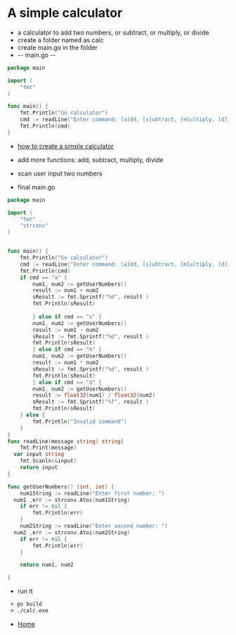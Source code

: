 # A simple calculator
* a calculator to add two numbers, or subtract, or multiply, or divide
* create a folder named as calc
* create main.go in the folder
* -- main.go --

```go
package main

import (
	"fmt"	
)

func main() {
	fmt.Println("Go calculator")
	cmd := readLine("Enter command: [a]dd, [s]ubtract, [m]ultiply, [d]ivide: ")
	fmt.Println(cmd)
}
```
* [how to create a simple calculator](https://www.youtube.com/watch?v=-GoCCBWGHhs)

* add more functions: add, subtract, multiply, divide
* scan user input two numbers 
* final main.go

```go
package main

import (
	"fmt"	
	"strconv"
)


func main() {
	fmt.Println("Go calculator")
	cmd := readLine("Enter command: [a]dd, [s]ubtract, [m]ultiply, [d]ivide: ")
	fmt.Println(cmd)
	if cmd == "a" {
		num1, num2 := getUserNumbers()
		result := num1 + num2
		sResult := fmt.Sprintf("%d", result )
		fmt.Println(sResult)
		
		} else if cmd == "s" {
		num1, num2 := getUserNumbers()
		result := num1 - num2
		sResult := fmt.Sprintf("%d", result )
		fmt.Println(sResult)
		} else if cmd == "m" {
		num1, num2 := getUserNumbers()
		result := num1 * num2
		sResult := fmt.Sprintf("%d", result )
		fmt.Println(sResult)
		} else if cmd == "d" {
		num1, num2 := getUserNumbers()
		result := float32(num1) / float32(num2)
		sResult := fmt.Sprintf("%f", result )
		fmt.Println(sResult)
	} else {
		fmt.Println("Invalid command")
	}
}
func readLine(message string) string{
	fmt.Print(message)
  var input string
	fmt.Scanln(&input)
	return input
}

func getUserNumbers() (int, int) {
	num1String := readLine("Enter first number: ")
  num1 ,err := strconv.Atoi(num1String)
	if err != nil {
		fmt.Println(err)
	}
	num2String := readLine("Enter second number: ")
  num2 ,err := strconv.Atoi(num2String)
	if err != nil {
		fmt.Println(err)
	}

	return num1, num2

}

```
* run it

```cmd
 > go build
 > ./calc.exe
```

* [Home](index.html) 